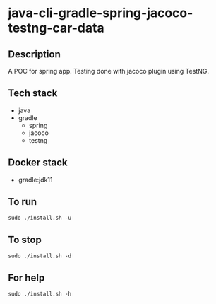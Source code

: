 # java-cli-gradle-spring-jacoco-testng-car-data

## Description
A POC for spring app. Testing done with jacoco
plugin using TestNG.

## Tech stack
- java
- gradle
  - spring
  - jacoco
  - testng

## Docker stack
- gradle:jdk11

## To run
`sudo ./install.sh -u`

## To stop
`sudo ./install.sh -d`

## For help
`sudo ./install.sh -h`

